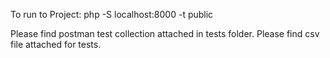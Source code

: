To run to Project: php -S localhost:8000 -t public

Please find postman test collection attached in tests folder. Please find csv file attached for tests.
